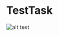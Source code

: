 # TestTask
![alt text](https://sun9-21.userapi.com/QIf2ORzjBOkDy0PVtKfkx-wkgEbXZMm5lM82kg/PsPuYsxjspE.jpg)
